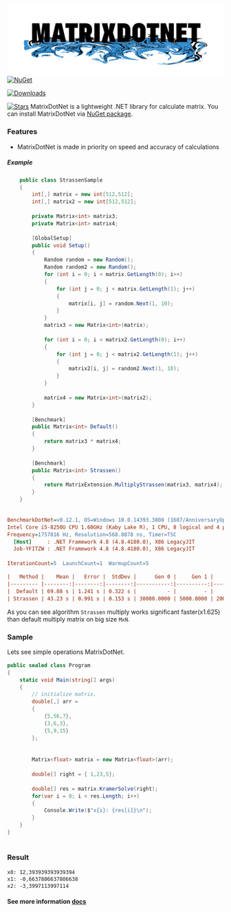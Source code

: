 ![logo](images/MatrixDotNet.png)
[![NuGet](https://img.shields.io/nuget/v/MatrixDotNet.svg)](https://www.nuget.org/packages/MatrixDotNet/)
  
[![Downloads](https://img.shields.io/nuget/dt/benchmarkdotnet.svg)](https://www.nuget.org/packages/MatrixDotNet/)
 
[![Stars](https://img.shields.io/github/stars/toor1245/MatrixDotNet?color=brightgreen)](https://github.com/toor1245/MatrixDotNet/stargazers)
MatrixDotNet is a lightweight .NET library for calculate matrix. You can install MatrixDotNet via [NuGet package](https://www.nuget.org/packages/MatrixDotNet/).

### Features
* MatrixDotNet is made in priority on speed and accuracy of calculations

##### Example 
```C#
    public class StrassenSample
    {
        int[,] matrix = new int[512,512];
        int[,] matrix2 = new int[512,512];
        
        private Matrix<int> matrix3;
        private Matrix<int> matrix4;

        [GlobalSetup]
        public void Setup()
        {
            Random random = new Random();
            Random random2 = new Random();
            for (int i = 0; i < matrix.GetLength(0); i++)
            {
                for (int j = 0; j < matrix.GetLength(1); j++)
                {
                    matrix[i, j] = random.Next(1, 10);
                }
            }
            matrix3 = new Matrix<int>(matrix);
            
            for (int i = 0; i < matrix2.GetLength(0); i++)
            {
                for (int j = 0; j < matrix2.GetLength(1); j++)
                {
                    matrix2[i, j] = random2.Next(1, 10);
                }
            }
            
            matrix4 = new Matrix<int>(matrix2);
        }

        [Benchmark]
        public Matrix<int> Default()
        {
            return matrix3 * matrix4;
        }
        
        [Benchmark]
        public Matrix<int> Strassen()
        {
            return MatrixExtension.MultiplyStrassen(matrix3, matrix4);
        }
    }
```

``` ini

BenchmarkDotNet=v0.12.1, OS=Windows 10.0.14393.3808 (1607/AnniversaryUpdate/Redstone1)
Intel Core i5-8250U CPU 1.60GHz (Kaby Lake R), 1 CPU, 8 logical and 4 physical cores
Frequency=1757816 Hz, Resolution=568.8878 ns, Timer=TSC
  [Host]     : .NET Framework 4.8 (4.8.4180.0), X86 LegacyJIT
  Job-YFITZW : .NET Framework 4.8 (4.8.4180.0), X86 LegacyJIT

IterationCount=5  LaunchCount=1  WarmupCount=5  

```

```ini
|   Method |    Mean |   Error |  StdDev |      Gen 0 |     Gen 1 |     Gen 2 | Allocated |
|--------- |--------:|--------:|--------:|-----------:|----------:|----------:|----------:|
|  Default | 69.88 s | 1.241 s | 0.322 s |          - |         - |         - |   1.01 MB |
| Strassen | 43.23 s | 0.991 s | 0.153 s | 30000.0000 | 5000.0000 | 2000.0000 | 174.32 MB |
```

As you can see algorithm `Strassen` multiply works significant faster(x1.625) than default multiply matrix on big size `MxN`.

### Sample
Lets see simple operations MatrixDotNet.
```C#
public sealed class Program
{
    static void Main(string[] args)
    {
        // initialize matrix.
        double[,] arr =
        {
            {5,56,7},
            {3,6,3},
            {5,9,15}
        };


        Matrix<float> matrix = new Matrix<float>(arr);

        double[] right = { 1,23,5};

        double[] res = matrix.KramerSolve(right);
        for(var i = 0; i < res.Length; i++)
        {
            Console.Write($"x{i}: {res[i]}\n");
        }
    }
}
 
```
### Result
```
x0: 12,393939393939394
x1: -0,6637806637806638
x2: -3,3997113997114
```

#### See more information [docs](https://github.com/toor1245/MatrixDotNet/tree/master/docs/articles) 